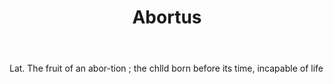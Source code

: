 ---
title: Abortus
permalink: "/definitions/abortus.html"
body: Lat. The fruit of an abor-tion ; the chlld born before its time, incapable of
  life
published_at: '2018-07-07'
layout: post
---